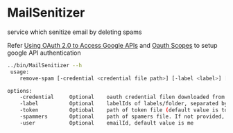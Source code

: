 # MailSenitizer
service which senitize email by deleting spams

Refer [Using OAuth 2.0 to Access Google APIs](https://developers.google.com/identity/protocols/oauth2) and [Oauth Scopes](https://developers.google.com/gmail/api/reference/rest/v1/users.messages/delete) to setup google API authentication

```bash
../bin/MailSenitizer --h
 usage:
	remove-spam [-credential <credential file path>] [-label <label>] [-spammers <spammers file path>]

options:
	-credential     Optional 	oauth credential filen downloaded from google console(default value is credentials.json)
	-label		    Optional 	labelIds of labels/folder, separated by ","
	-token 			Optiobal	path of token file (default value is token.json)
	-spammers		Optional    path of spamers file. If not provided, all mails will be deleted into label
	-user			Optional 	emailId, default value is me
```
